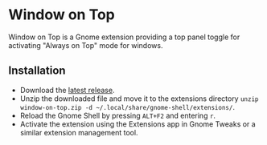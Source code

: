 # Window on Top

Window on Top is a Gnome extension providing a top panel toggle for activating "Always on Top" mode for windows.

## Installation

- Download the [latest release](https://github.com/yousafesaeed/window-on-top/releases).
- Unzip the downloaded file and move it to the extensions directory `unzip window-on-top.zip -d ~/.local/share/gnome-shell/extensions/`.
- Reload the Gnome Shell by pressing `ALT+F2` and entering `r`.
- Activate the extension using the Extensions app in Gnome Tweaks or a similar extension management tool.
